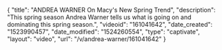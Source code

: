 {
    "title": "ANDREA WARNER On Macy's New Spring Trend",
    "description": "This spring season Andrea Warner tells us what is going on and dominating this spring season.",
    "videoid": "161041642",
    "date_created": "1523990457",
    "date_modified": "1524260554",
    "type": "captivate",
    "layout": "video",
    "url": "\/v\/andrea-warner\/161041642"
}
